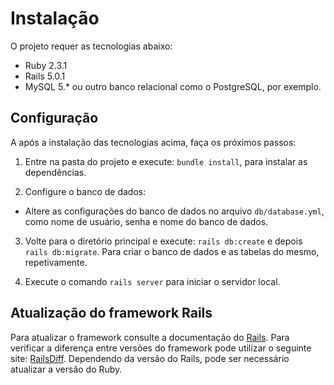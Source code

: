 # Instalação
O projeto requer as tecnologias abaixo:

* Ruby 2.3.1
* Rails 5.0.1
* MySQL 5.* ou outro banco relacional como o PostgreSQL, por exemplo.

## Configuração

A após a instalação das tecnologias acima, faça os próximos passos:

1. Entre na pasta do projeto e execute: `bundle install`, para instalar as dependências.

2. Configure o banco de dados:
* Altere as configurações do banco de dados no arquivo `db/database.yml`, como nome de usuário, senha e nome do banco de dados.

3. Volte para o diretório principal e execute: `rails db:create` e depois `rails db:migrate`. Para criar o banco de dados e as tabelas do mesmo, repetivamente.

4. Execute o comando `rails server` para iniciar o servidor local.

## Atualização do framework Rails
Para atualizar o framework consulte a documentação do [Rails](http://guides.rubyonrails.org/upgrading_ruby_on_rails.html). Para verificar a diferença entre versões do framework pode utilizar o seguinte site: [RailsDiff](http://railsdiff.org/). Dependendo da versão do Rails, pode ser necessário atualizar a versão do Ruby.

